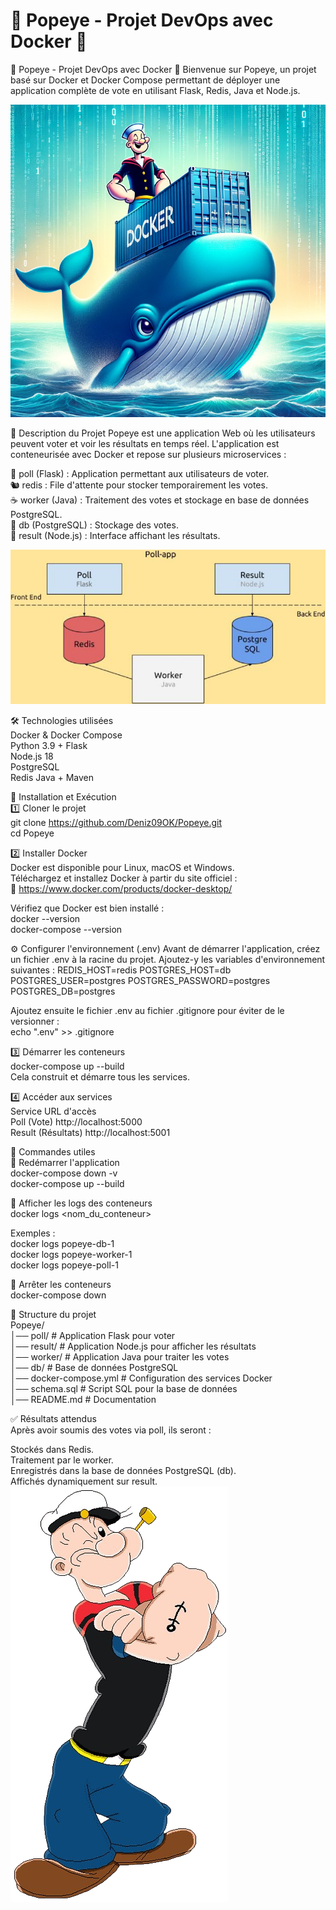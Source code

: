 # 🐳 Popeye - Projet DevOps avec Docker 🐳

🐳 Popeye - Projet DevOps avec Docker 🐳
Bienvenue sur Popeye, un projet basé sur Docker et Docker Compose permettant de déployer une application complète de vote en utilisant Flask, Redis, Java et Node.js.

![Popeye et Docker](image/popeye-docker.png)

📖 Description du Projet
Popeye est une application Web où les utilisateurs peuvent voter et voir les résultats en temps réel. L'application est conteneurisée avec Docker et repose sur plusieurs microservices :                                                       

🐍 poll (Flask) : Application permettant aux utilisateurs de voter.                                
🐿️ redis : File d'attente pour stocker temporairement les votes.                                 
☕ worker (Java) : Traitement des votes et stockage en base de données PostgreSQL.                                      
🐘 db (PostgreSQL) : Stockage des votes.                                                
🚀 result (Node.js) : Interface affichant les résultats.                                                         

![Schéma du projet](image/schema-projet.png)

🛠️ Technologies utilisées                                               
Docker & Docker Compose                                                              
Python 3.9 + Flask                                                
Node.js 18                                                               
PostgreSQL                                                           
Redis
Java + Maven                                             

🚀 Installation et Exécution                              
1️⃣ Cloner le projet                                           
git clone https://github.com/Deniz09OK/Popeye.git                                        
cd Popeye                               

2️⃣ Installer Docker                                          
Docker est disponible pour Linux, macOS et Windows.                            
Téléchargez et installez Docker à partir du site officiel :                                
🔗 https://www.docker.com/products/docker-desktop/                                            

Vérifiez que Docker est bien installé :                                                 
docker --version                                       
docker-compose --version                                      

⚙️ Configurer l'environnement (.env)
Avant de démarrer l'application, créez un fichier .env à la racine du projet.
Ajoutez-y les variables d'environnement suivantes :
REDIS_HOST=redis
POSTGRES_HOST=db
POSTGRES_USER=postgres
POSTGRES_PASSWORD=postgres
POSTGRES_DB=postgres

Ajoutez ensuite le fichier .env au fichier .gitignore pour éviter de le versionner :                       
echo ".env" >> .gitignore                                                          

3️⃣ Démarrer les conteneurs                               
docker-compose up --build                                                      
Cela construit et démarre tous les services.                                   

4️⃣ Accéder aux services                             
Service	URL d'accès                               
Poll (Vote)	http://localhost:5000                             
Result (Résultats)	http://localhost:5001                                             

🔧 Commandes utiles                                                     
🔄 Redémarrer l'application                            
docker-compose down -v                         
docker-compose up --build                            

📜 Afficher les logs des conteneurs                        
docker logs <nom_du_conteneur>                                                            

Exemples :                                                                       
docker logs popeye-db-1                                             
docker logs popeye-worker-1                                   
docker logs popeye-poll-1                                    

🛑 Arrêter les conteneurs                                   
docker-compose down                          

📂 Structure du projet                                
Popeye/                                     
│── poll/              # Application Flask pour voter                                           
│── result/            # Application Node.js pour afficher les résultats                                 
│── worker/            # Application Java pour traiter les votes                                
│── db/                # Base de données PostgreSQL                               
│── docker-compose.yml # Configuration des services Docker                               
│── schema.sql         # Script SQL pour la base de données                         
│── README.md          # Documentation                                     

✅ Résultats attendus                              
Après avoir soumis des votes via poll, ils seront :                                      

Stockés dans Redis.                                       
Traitement par le worker.                             
Enregistrés dans la base de données PostgreSQL (db).                            
Affichés dynamiquement sur result.              
![Popeye du dessin animé](image/popeye-dessin-anime.png)